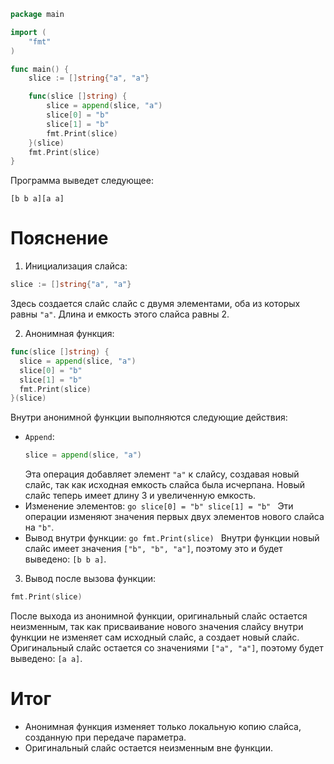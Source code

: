 ```go
package main

import (
	"fmt"
)

func main() {
	slice := []string{"a", "a"}

	func(slice []string) {
		slice = append(slice, "a")
		slice[0] = "b"
		slice[1] = "b"
		fmt.Print(slice)
	}(slice)
	fmt.Print(slice)
}

```

Программа выведет следующее:

```
[b b a][a a]
```

# Пояснение

1. Инициализация слайса: 
```go
slice := []string{"a", "a"}
```
Здесь создается слайс слайс с двумя элементами, оба из которых равны `"a"`. Длина и емкость этого слайса равны 2.

2. Анонимная функция:
```go
func(slice []string) {
  slice = append(slice, "a")
  slice[0] = "b"
  slice[1] = "b"
  fmt.Print(slice)
}(slice)
```
Внутри анонимной функции выполняются следующие действия:
  - `Append`:
    ```go
    slice = append(slice, "a")
    ```
    Эта операция добавляет элемент `"a"` к слайсу, создавая новый слайс, так как исходная емкость слайса была исчерпана. Новый слайс теперь имеет длину 3 и увеличенную емкость.
   - Изменение элементов:
    ```go
    slice[0] = "b"
    slice[1] = "b"
    ```
    Эти операции изменяют значения первых двух элементов нового слайса на `"b"`.
   - Вывод внутри функции:
    ```go
    fmt.Print(slice)
    ```
    Внутри функции новый слайс имеет значения `["b", "b", "a"]`, поэтому это и будет выведено: `[b b a]`.

3. Вывод после вызова функции:
  ```go
  fmt.Print(slice)
  ```
  После выхода из анонимной функции, оригинальный слайс остается неизменным, так как присваивание нового значения слайсу внутри функции не изменяет сам исходный слайс, а создает новый слайс. Оригинальный слайс остается со значениями `["a", "a"]`, поэтому будет выведено: `[a a]`.

# Итог
- Анонимная функция изменяет только локальную копию слайса, созданную при передаче параметра.
- Оригинальный слайс остается неизменным вне функции.